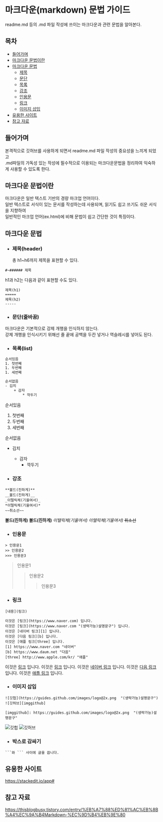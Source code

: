 # 마크다운(markdown) 문법 가이드

readme.md 등의 .md 파일 작성에 쓰이는 마크다운과 관련 문법을 알아본다.

## 목차

- [들어가며](#들어가며)
- [마크다운 문법이란](#마크다운-문법이란)
- [마크다운 문법](#마크다운-문법)
  - [제목](#제목header)
  - [문단](#문단줄바꿈)
  - [목록](#목록list)
  - [강조](#강조)
  - [인용문](#인용문)
  - [링크](#링크)
  - [이미지 삽입](#이미지-삽입)
- [유용한 사이트](#유용한-사이트)
- [참고 자료](#참고-자료)

## 들어가며

본격적으로 깃허브를 사용하게 되면서 readme.md 파일 작성의 중요성을 느끼게 되었고\
.md파일의 가독성 있는 작성에 필수적으로 이용되는 마크다운문법을 정리하여 익숙하게 사용할 수 있도록 한다.

## 마크다운 문법이란

마크다운은 일반 텍스트 기반의 경량 마크업 언어이다.\
일반 텍스트로 서식이 있는 문서를 작성하는데 사용되며, 읽기도 쉽고 쓰기도 쉬운 서식을 지향하여\
일반적인 마크업 언어(ex.html)에 비해 문법이 쉽고 간단한 것이 특징이다.

## 마크다운 문법

- ### 제목(header)
  총 h1~h6까지 제목을 표현할 수 있다.

```
#~###### 제목
```

h1과 h2는 다음과 같이 표현할 수도 있다.

```
제목(h1)
=====
제목(h2)
-----
```

- ### 문단(줄바꿈)

마크다운은 기본적으로 강제 개행을 인식하지 않는다.\
강제 개행을 인식시키기 위해선 줄 끝에 공백을 두칸 넣거나 역슬레시를 넣어도 된다.

- ### 목록(list)

```sh
순서있음
1. 첫번째
1. 두번째
1. 세번째

순서없음
- 김치
	+ 감자
		* 깍두기

```

순서있음

1. 첫번째
1. 두번째
1. 세번째

순서없음

- 김치

  - 감자
    - 깍두기

- ### 강조

```
**볼드(진하게)**
__볼드(진하게)__
_이텔릭체(기울여서)_
*이텔릭체(기울여서)*
~~취소선~~
```

**볼드(진하게)**
**볼드(진하게)**
_이텔릭체(기울여서)_
_이텔릭체(기울여서)_
~~취소선~~

- ### 인용문

```
> 인용문1
>> 인용문2
>>> 인용문3
```

> 인용문1
>
> > 인용문2
> >
> > > 인용문3

- ### 링크

```
[내용](링크)

이것은 [링크](https://www.naver.com) 입니다.
이것은 [링크](https://www.naver.com "(생략가능)설명문구") 입니다.
이것은 [네이버 링크][1] 입니다.
이것은 [다음 링크][b] 입니다.
이것은 [애플 링크[three] 입니다.
[1] https://www.naver.com "네이버"
[b] https://www.daum.net "다음"
[three] http://www.apple.com/kr/ "애플"
```

이것은 [링크](https://www.naver.com) 입니다.
이것은 [링크](https://www.naver.com "(생략가능)설명문구") 입니다.
이것은 [네이버 링크][1] 입니다.
이것은 [다음 링크][b] 입니다.
이것은 [애플 링크][three] 입니다.

[1]: https://www.naver.com "네이버"
[b]: https://www.daum.net "다음"
[three]: http://www.apple.com/kr/ "애플"

- ### 이미지 삽입

```
![깃헙](https://guides.github.com/images/logo@2x.png  "(생략가능)설명문구")
![깃허브][imggithub]

[imggithub]: https://guides.github.com/images/logo@2x.png  "(생략가능)설명문구"
```

![깃헙](https://guides.github.com/images/logo@2x.png "(생략가능)설명문구")
![깃허브][imggithub]

[imggithub]: https://guides.github.com/images/logo@2x.png "(생략가능)설명문구"

- ### 박스로 감싸기

````
```와 ``` 사이에 글을 씁니다.
````

## 유용한 사이트

<https://stackedit.io/app#>

## 참고 자료

https://thisblogbusy.tistory.com/entry/%EB%A7%88%ED%81%AC%EB%8B%A4%EC%9A%B4Markdown-%EC%9D%B4%EB%9E%80
